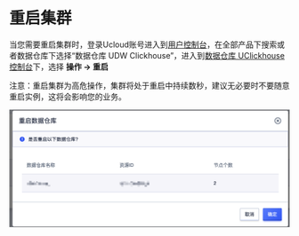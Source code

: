 # 重启集群

当您需要重启集群时，登录Ucloud账号进入到[用户控制台](https://passport.ucloud.cn/#login)，在全部产品下搜索或者数据仓库下选择“数据仓库 UDW Clickhouse”，进入到[数据仓库 UClickhouse控制台](https://console.ucloud.cn/udw/clickhouse)下，选择 **操作 -> 重启**

<p class="tip">
  注意：重启集群为高危操作，集群将处于重启中持续数秒，建议无必要时不要随意重启实例，这将会影响您的业务。
</p>

![restart-cluster](images/restart-cluster.png)